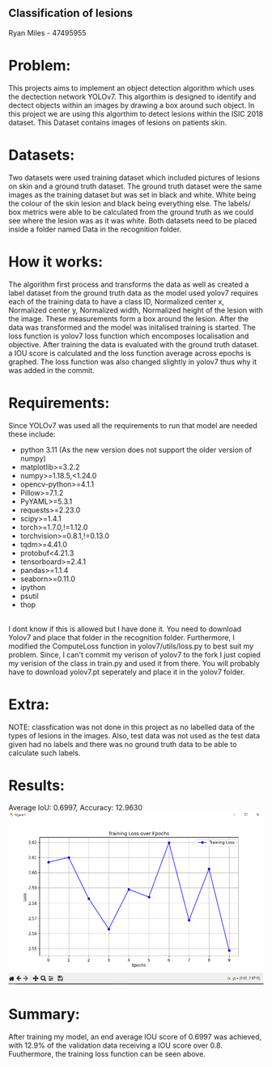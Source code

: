 ## Classification of lesions
Ryan Miles - 47495955
# Problem:
This projects aims to implement an object detection algorithm which uses the dectection network YOLOv7. This algorthim is designed to identify and dectect objects within an images by drawing a box around such object. In this project we are using this algorthim to detect lesions within the ISIC 2018 dataset. This Dataset contains images of lesions on patients skin.

# Datasets:
Two datasets were used training dataset which included pictures of lesions on skin and a ground truth dataset. The ground truth dataset were the same images as the training dataset but was set in black and white. White being the colour of the skin lesion and black being everything else. The labels/ box metrics were able to be calculated from the ground truth as we could see where the lesion was as it was white. Both datasets need to be placed inside a folder named Data in the recognition folder. 

# How it works:
The algorithm first process and transforms the data as well as created a label dataset from the ground truth data as the model used yolov7 requires each of the training data to have a class ID, Normalized center x, Normalized center y, Normalized width, Normalized height of the lesion with the image. These measurements form a box around the lesion. After the data was transformed and the model was initalised training is started. The loss function is yolov7 loss function which encomposes localisation and objective. After training the data is evaluated with the ground truth dataset. a IOU score is calculated and the loss function average across epochs is graphed. The loss function was also changed slightly in yolov7 thus why it was added in the commit.


# Requirements:
Since YOLOv7 was used all the requirements to run that model are needed these include:
- python 3.11 (As the new version does not support the older version of numpy)
- matplotlib>=3.2.2
- numpy>=1.18.5,<1.24.0
- opencv-python>=4.1.1
- Pillow>=7.1.2
- PyYAML>=5.3.1
- requests>=2.23.0
- scipy>=1.4.1
- torch>=1.7.0,!=1.12.0
- torchvision>=0.8.1,!=0.13.0
- tqdm>=4.41.0
- protobuf<4.21.3
- tensorboard>=2.4.1
- pandas>=1.1.4
- seaborn>=0.11.0
- ipython
- psutil
- thop
<br>
I dont know if this is allowed but I have done it. You need to download Yolov7 and place that folder in the recognition folder. Furthermore, I modified the ComputeLoss function in yolov7/utils/loss.py to best suit my problem. Since, I can't commit my verison of yolov7 to the fork I just copied my verision of the class in train.py and used it from there. You will probably have to download yolov7.pt seperately and place it in the yolov7 folder.

# Extra:
NOTE: classfication was not done in this project as no labelled data of the types of lesions in the images. Also, test data was not used as the test data given had no labels and there was no ground truth data to be able to calculate such labels.


# Results:
Average IoU: 0.6997, Accuracy: 12.9630
![alt text](image.png)

# Summary:
After training my model, an end average IOU score of 0.6997 was achieved, with 12.9% of the validation data receiving a IOU score over 0.8. Fuuthermore, the training loss function can be seen above.